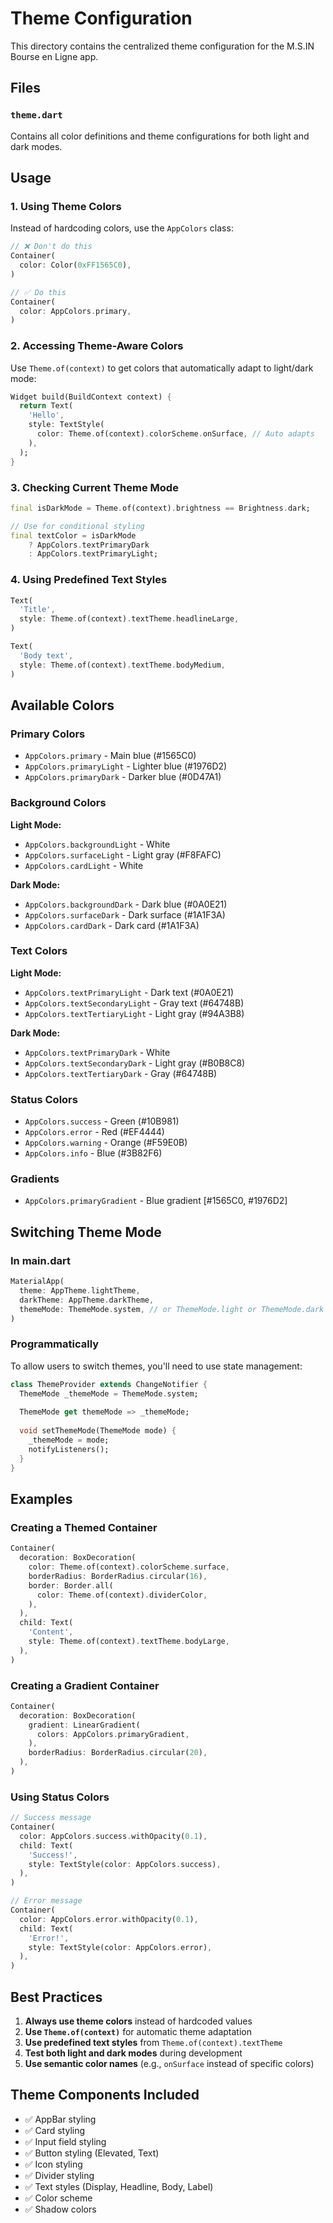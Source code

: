 # Theme Configuration

This directory contains the centralized theme configuration for the M.S.IN Bourse en Ligne app.

## Files

### `theme.dart`
Contains all color definitions and theme configurations for both light and dark modes.

## Usage

### 1. Using Theme Colors

Instead of hardcoding colors, use the `AppColors` class:

```dart
// ❌ Don't do this
Container(
  color: Color(0xFF1565C0),
)

// ✅ Do this
Container(
  color: AppColors.primary,
)
```

### 2. Accessing Theme-Aware Colors

Use `Theme.of(context)` to get colors that automatically adapt to light/dark mode:

```dart
Widget build(BuildContext context) {
  return Text(
    'Hello',
    style: TextStyle(
      color: Theme.of(context).colorScheme.onSurface, // Auto adapts
    ),
  );
}
```

### 3. Checking Current Theme Mode

```dart
final isDarkMode = Theme.of(context).brightness == Brightness.dark;

// Use for conditional styling
final textColor = isDarkMode 
    ? AppColors.textPrimaryDark 
    : AppColors.textPrimaryLight;
```

### 4. Using Predefined Text Styles

```dart
Text(
  'Title',
  style: Theme.of(context).textTheme.headlineLarge,
)

Text(
  'Body text',
  style: Theme.of(context).textTheme.bodyMedium,
)
```

## Available Colors

### Primary Colors
- `AppColors.primary` - Main blue (#1565C0)
- `AppColors.primaryLight` - Lighter blue (#1976D2)
- `AppColors.primaryDark` - Darker blue (#0D47A1)

### Background Colors
**Light Mode:**
- `AppColors.backgroundLight` - White
- `AppColors.surfaceLight` - Light gray (#F8FAFC)
- `AppColors.cardLight` - White

**Dark Mode:**
- `AppColors.backgroundDark` - Dark blue (#0A0E21)
- `AppColors.surfaceDark` - Dark surface (#1A1F3A)
- `AppColors.cardDark` - Dark card (#1A1F3A)

### Text Colors
**Light Mode:**
- `AppColors.textPrimaryLight` - Dark text (#0A0E21)
- `AppColors.textSecondaryLight` - Gray text (#64748B)
- `AppColors.textTertiaryLight` - Light gray (#94A3B8)

**Dark Mode:**
- `AppColors.textPrimaryDark` - White
- `AppColors.textSecondaryDark` - Light gray (#B0B8C8)
- `AppColors.textTertiaryDark` - Gray (#64748B)

### Status Colors
- `AppColors.success` - Green (#10B981)
- `AppColors.error` - Red (#EF4444)
- `AppColors.warning` - Orange (#F59E0B)
- `AppColors.info` - Blue (#3B82F6)

### Gradients
- `AppColors.primaryGradient` - Blue gradient [#1565C0, #1976D2]

## Switching Theme Mode

### In main.dart

```dart
MaterialApp(
  theme: AppTheme.lightTheme,
  darkTheme: AppTheme.darkTheme,
  themeMode: ThemeMode.system, // or ThemeMode.light or ThemeMode.dark
)
```

### Programmatically

To allow users to switch themes, you'll need to use state management:

```dart
class ThemeProvider extends ChangeNotifier {
  ThemeMode _themeMode = ThemeMode.system;
  
  ThemeMode get themeMode => _themeMode;
  
  void setThemeMode(ThemeMode mode) {
    _themeMode = mode;
    notifyListeners();
  }
}
```

## Examples

### Creating a Themed Container

```dart
Container(
  decoration: BoxDecoration(
    color: Theme.of(context).colorScheme.surface,
    borderRadius: BorderRadius.circular(16),
    border: Border.all(
      color: Theme.of(context).dividerColor,
    ),
  ),
  child: Text(
    'Content',
    style: Theme.of(context).textTheme.bodyLarge,
  ),
)
```

### Creating a Gradient Container

```dart
Container(
  decoration: BoxDecoration(
    gradient: LinearGradient(
      colors: AppColors.primaryGradient,
    ),
    borderRadius: BorderRadius.circular(20),
  ),
)
```

### Using Status Colors

```dart
// Success message
Container(
  color: AppColors.success.withOpacity(0.1),
  child: Text(
    'Success!',
    style: TextStyle(color: AppColors.success),
  ),
)

// Error message
Container(
  color: AppColors.error.withOpacity(0.1),
  child: Text(
    'Error!',
    style: TextStyle(color: AppColors.error),
  ),
)
```

## Best Practices

1. **Always use theme colors** instead of hardcoded values
2. **Use `Theme.of(context)`** for automatic theme adaptation
3. **Use predefined text styles** from `Theme.of(context).textTheme`
4. **Test both light and dark modes** during development
5. **Use semantic color names** (e.g., `onSurface` instead of specific colors)

## Theme Components Included

- ✅ AppBar styling
- ✅ Card styling
- ✅ Input field styling
- ✅ Button styling (Elevated, Text)
- ✅ Icon styling
- ✅ Divider styling
- ✅ Text styles (Display, Headline, Body, Label)
- ✅ Color scheme
- ✅ Shadow colors
